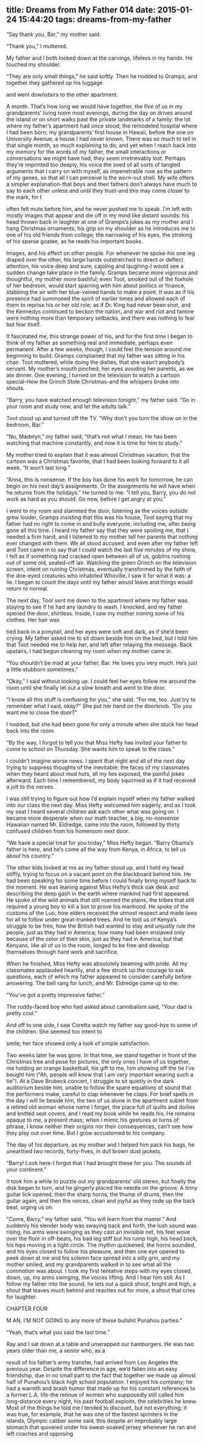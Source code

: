 title: Dreams from My Father 014
date: 2015-01-24 15:44:20
tags: dreams-from-my-father
---

“Say thank you, Bar,” my mother said.

“Thank you,” I muttered.

My father and I both looked down at the carvings, lifeless in my hands. He touched my shoulder.

“They are only small things,” he said softly. Then he nodded to Gramps, and together they gathered up his luggage

and went downstairs to the other apartment.

A month. That’s how long we would have together, the five of us in my grandparents’ living room most evenings, during the day on drives around the island or on short walks past the private landmarks of a family: the lot where my father’s apartment had once stood; the remodeled hospital where I had been born; my grandparents’ first house in Hawaii, before the one on University Avenue, a house I had never known. There was so much to tell in that single month, so much explaining to do; and yet when I reach back into my memory for the words of my father, the small interactions or conversations we might have had, they seem irretrievably lost. Perhaps they’re imprinted too deeply, his voice the seed of all sorts of tangled arguments that I carry on with myself, as impenetrable now as the pattern of my genes, so that all I can perceive is the worn-out shell. My wife offers a simpler explanation-that boys and their fathers don’t always have much to say to each other unless and until they trust-and this may come closer to the mark, for I

often felt mute before him, and he never pushed me to speak. I’m left with mostly images that appear and die off in my mind like distant sounds: his head thrown back in laughter at one of Gramps’s jokes as my mother and I hang Christmas ornaments; his grip on my shoulder as he introduces me to one of his old friends from college; the narrowing of his eyes, the stroking of his sparse goatee, as he reads his important books.

Images, and his effect on other people. For whenever he spoke-his one leg draped over the other, his large hands outstretched to direct or deflect attention, his voice deep and sure, cajoling and laughing-I would see a sudden change take place in the family. Gramps became more vigorous and thoughtful, my mother more bashful; even Toot, smoked out of the foxhole of her bedroom, would start sparring with him about politics or finance, stabbing the air with her blue-veined hands to make a point. It was as if his presence had summoned the spirit of earlier times and allowed each of them to reprise his or her old role; as if Dr. King had never been shot, and the Kennedys continued to beckon the nation, and war and riot and famine were nothing more than temporary setbacks, and there was nothing to fear but fear itself.

It fascinated me, this strange power of his, and for the first time I began to think of my father as something real and immediate, perhaps even permanent. After a few weeks, though, I could feel the tension around me beginning to build. Gramps complained that my father was sitting in his chair. Toot muttered, while doing the dishes, that she wasn’t anybody’s servant. My mother’s mouth pinched, her eyes avoiding her parents, as we ate dinner. One evening, I turned on the television to watch a cartoon special-How the Grinch Stole Christmas-and the whispers broke into shouts.

“Barry, you have watched enough television tonight,” my father said. “Go in your room and study now, and let the adults talk.”

Toot stood up and turned off the TV. “Why don’t you turn the show on in the bedroom, Bar.”

“No, Madelyn,” my father said, “that’s not what I mean. He has been watching that machine constantly, and now it is time for him to study.”

My mother tried to explain that it was almost Christmas vacation, that the cartoon was a Christmas favorite, that I had been looking forward to it all week. “It won’t last long.”

“Anna, this is nonsense. If the boy has done his work for tomorrow, he can begin on his next day’s assignments. Or the assignments he will have when he returns from the holidays.” He turned to me. “I tell you, Barry, you do not work as hard as you should. Go now, before I get angry at you.”

I went to my room and slammed the door, listening as the voices outside grew louder, Gramps insisting that this was his house, Toot saying that my father had no right to come in and bully everyone, including me, after being gone all this time. I heard my father say that they were spoiling me, that I needed a firm hand, and I listened to my mother tell her parents that nothing ever changed with them. We all stood accused, and even after my father left and Toot came in to say that I could watch the last five minutes of my show, I felt as if something had cracked open between all of us, goblins rushing out of some old, sealed-off lair. Watching the green Grinch on the television screen, intent on ruining Christmas, eventually transformed by the faith of the doe-eyed creatures who inhabited Whoville, I saw it for what it was: a lie. I began to count the days until my father would leave and things would return to normal.

The next day, Toot sent me down to the apartment where my father was staying to see if he had any laundry to wash. I knocked, and my father opened the door, shirtless. Inside, I saw my mother ironing some of his clothes. Her hair was

tied back in a ponytail, and her eyes were soft and dark, as if she’d been crying. My father asked me to sit down beside him on the bed, but I told him that Toot needed me to help her, and left after relaying the message. Back upstairs, I had begun cleaning my room when my mother came in.

“You shouldn’t be mad at your father, Bar. He loves you very much. He’s just a little stubborn sometimes.”

“Okay,” I said without looking up. I could feel her eyes follow me around the room until she finally let out a slow breath and went to the door.

“I know all this stuff is confusing for you,” she said. “For me, too. Just try to remember what I said, okay?” She put her hand on the doorknob. “Do you want me to close the door?”

I nodded, but she had been gone for only a minute when she stuck her head back into the room.

“By the way, I forgot to tell you that Miss Hefty has invited your father to come to school on Thursday. She wants him to speak to the class.”

I couldn’t imagine worse news. I spent that night and all of the next day trying to suppress thoughts of the inevitable: the faces of my classmates when they heard about mud huts, all my lies exposed, the painful jokes afterward. Each time I remembered, my body squirmed as if it had received a jolt to the nerves.

I was still trying to figure out how I’d explain myself when my father walked into our class the next day. Miss Hefty welcomed him eagerly, and as I took my seat I heard several children ask each other what was going on. I became more desperate when our math teacher, a big, no-nonsense Hawaiian named Mr. Eldredge, came into the room, followed by thirty confused children from his homeroom next door.

“We have a special treat for you today,” Miss Hefty began. “Barry Obama’s father is here, and he’s come all the way from Kenya, in Africa, to tell us about his country.”

The other kids looked at me as my father stood up, and I held my head stiffly, trying to focus on a vacant point on the blackboard behind him. He had been speaking for some time before I could finally bring myself back to the moment. He was leaning against Miss Hefty’s thick oak desk and describing the deep gash in the earth where mankind had first appeared. He spoke of the wild animals that still roamed the plains, the tribes that still required a young boy to kill a lion to prove his manhood. He spoke of the customs of the Luo, how elders received the utmost respect and made laws for all to follow under great-trunked trees. And he told us of Kenya’s struggle to be free, how the British had wanted to stay and unjustly rule the people, just as they had in America; how many had been enslaved only because of the color of their skin, just as they had in America; but that Kenyans, like all of us in the room, longed to be free and develop themselves through hard work and sacrifice.

When he finished, Miss Hefty was absolutely beaming with pride. All my classmates applauded heartily, and a few struck up the courage to ask questions, each of which my father appeared to consider carefully before answering. The bell rang for lunch, and Mr. Eldredge came up to me.

“You’ve got a pretty impressive father.”

The ruddy-faced boy who had asked about cannibalism said, “Your dad is pretty cool.”

And off to one side, I saw Coretta watch my father say good-bye to some of the children. She seemed too intent to

smile; her face showed only a look of simple satisfaction.

Two weeks later he was gone. In that time, we stand together in front of the Christmas tree and pose for pictures, the only ones I have of us together, me holding an orange basketball, his gift to me, him showing off the tie I’ve bought him (“Ah, people will know that I am very important wearing such a tie”). At a Dave Brubeck concert, I struggle to sit quietly in the dark auditorium beside him, unable to follow the spare equations of sound that the performers make, careful to clap whenever he claps. For brief spells in the day I will lie beside him, the two of us alone in the apartment sublet from a retired old woman whose name I forget, the place full of quilts and doilies and knitted seat covers, and I read my book while he reads his. He remains opaque to me, a present mass; when I mimic his gestures or turns of phrase, I know neither their origins nor their consequences, can’t see how they play out over time. But I grow accustomed to his company.

The day of his departure, as my mother and I helped him pack his bags, he unearthed two records, forty-fives, in dull brown dust jackets.

“Barry! Look here-I forgot that I had brought these for you. The sounds of your continent.”

It took him a while to puzzle out my grandparents’ old stereo, but finally the disk began to turn, and he gingerly placed the needle on the groove. A tinny guitar lick opened, then the sharp horns, the thump of drums, then the guitar again, and then the voices, clean and joyful as they rode up the back beat, urging us on.

“Come, Barry,” my father said. “You will learn from the master.” And suddenly his slender body was swaying back and forth, the lush sound was rising, his arms were swinging as they cast an invisible net, his feet wove over the floor in off-beats, his bad leg stiff but his rump high, his head back, his hips moving in a tight circle. The rhythm quickened, the horns sounded, and his eyes closed to follow his pleasure, and then one eye opened to peek down at me and his solemn face spread into a silly grin, and my mother smiled, and my grandparents walked in to see what all the commotion was about. I took my first tentative steps with my eyes closed, down, up, my arms swinging, the voices lifting. And I hear him still: As I follow my father into the sound, he lets out a quick shout, bright and high, a shout that leaves much behind and reaches out for more, a shout that cries for laughter.

CHAPTER FOUR

M AN, I’M NOT GOING to any more of these bullshit Punahou parties.”

“Yeah, that’s what you said the last time.”

Ray and I sat down at a table and unwrapped our hamburgers. He was two years older than me, a senior who, as a

result of his father’s army transfer, had arrived from Los Angeles the previous year. Despite the difference in age, we’d fallen into an easy friendship, due in no small part to the fact that together we made up almost half of Punahou’s black high school population. I enjoyed his company; he had a warmth and brash humor that made up for his constant references to a former L.A. life-the retinue of women who supposedly still called him long-distance every night, his past football exploits, the celebrities he knew. Most of the things he told me I tended to discount, but not everything; it was true, for example, that he was one of the fastest sprinters in the islands, Olympic caliber some said, this despite an improbably large stomach that quivered under his sweat-soaked jersey whenever he ran and left coaches and opposing


